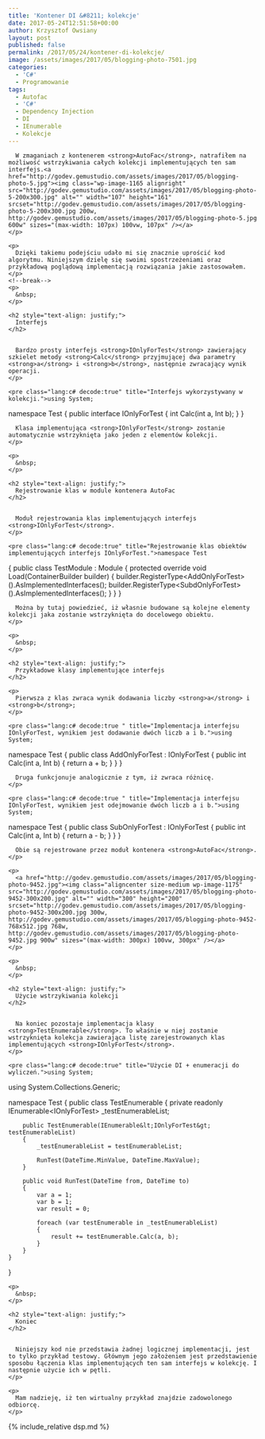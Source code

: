 ```yaml
---
title: 'Kontener DI &#8211; kolekcje'
date: 2017-05-24T12:51:58+00:00
author: Krzysztof Owsiany
layout: post
published: false
permalink: /2017/05/24/kontener-di-kolekcje/
image: /assets/images/2017/05/blogging-photo-7501.jpg
categories:
  - 'C#'
  - Programowanie
tags:
  - Autofac
  - 'C#'
  - Dependency Injection
  - DI
  - IEnumerable
  - Kolekcje
---
```

<div id="dslc-theme-content">
  <div id="dslc-theme-content-inner">

      W zmaganiach z kontenerem <strong>AutoFac</strong>, natrafiłem na możliwość wstrzykiwania całych kolekcji implementujących ten sam interfejs.<a href="http://godev.gemustudio.com/assets/images/2017/05/blogging-photo-5.jpg"><img class="wp-image-1165 alignright" src="http://godev.gemustudio.com/assets/images/2017/05/blogging-photo-5-200x300.jpg" alt="" width="107" height="161" srcset="http://godev.gemustudio.com/assets/images/2017/05/blogging-photo-5-200x300.jpg 200w, http://godev.gemustudio.com/assets/images/2017/05/blogging-photo-5.jpg 600w" sizes="(max-width: 107px) 100vw, 107px" /></a>
    </p>
    
    <p>
      Dzięki takiemu podejściu udało mi się znacznie uprościć kod algorytmu. Niniejszym dzielę się swoimi spostrzeżeniami oraz przykładową poglądową implementacją rozwiązania jakie zastosowałem.
    </p>
    <!--break-->
    <p>
      &nbsp;
    </p>
    
    <h2 style="text-align: justify;">
      Interfejs
    </h2>
    

      Bardzo prosty interfejs <strong>IOnlyForTest</strong> zawierający szkielet metody <strong>Calc</strong> przyjmującej dwa parametry <strong>a</strong> i <strong>b</strong>, następnie zwracający wynik operacji.
    </p>
    
    <pre class="lang:c# decode:true" title="Interfejs wykorzystywany w kolekcji.">using System;

namespace Test
{
    public interface IOnlyForTest
    {
        int Calc(int a, Int b);
    }
}</pre>
    

      Klasa implementująca <strong>IOnlyForTest</strong> zostanie automatycznie wstrzyknięta jako jeden z elementów kolekcji.
    </p>
    
    <p>
      &nbsp;
    </p>
    
    <h2 style="text-align: justify;">
      Rejestrowanie klas w module kontenera AutoFac
    </h2>
    

      Moduł rejestrowania klas implementujących interfejs <strong>IOnlyForTest</strong>.
    </p>
    
    <pre class="lang:c# decode:true" title="Rejestrowanie klas obiektów implementujących interfejs IOnlyForTest.">namespace Test
{
    public class TestModule : Module
    {
        protected override void Load(ContainerBuilder builder)
        {
            builder.RegisterType&lt;AddOnlyForTest&gt;().AsImplementedInterfaces();
            builder.RegisterType&lt;SubdOnlyForTest&gt;().AsImplementedInterfaces();
        }
    }
}</pre>
    

      Można by tutaj powiedzieć, iż własnie budowane są kolejne elementy kolekcji jaka zostanie wstrzyknięta do docelowego obiektu.
    </p>
    
    <p>
      &nbsp;
    </p>
    
    <h2 style="text-align: justify;">
      Przykładowe klasy implementujące interfejs
    </h2>
    
    <p>
      Pierwsza z klas zwraca wynik dodawania liczby <strong>a</strong> i <strong>b</strong>;
    </p>
    
    <pre class="lang:c# decode:true " title="Implementacja interfejsu IOnlyForTest, wynikiem jest dodawanie dwóch liczb a i b.">using System;

namespace Test
{
    public class AddOnlyForTest : IOnlyForTest
    {
        public int Calc(int a, Int b)
        {
            return a + b;
        }
    }
}</pre>
    

      Druga funkcjonuje analogicznie z tym, iż zwraca różnicę.
    </p>
    
    <pre class="lang:c# decode:true " title="Implementacja interfejsu IOnlyForTest, wynikiem jest odejmowanie dwóch liczb a i b.">using System;

namespace Test
{
    public class SubOnlyForTest : IOnlyForTest
    {
        public int Calc(int a, Int b)
        {
            return a - b;
        }
    }
}</pre>
    

      Obie są rejestrowane przez moduł kontenera <strong>AutoFac</strong>.
    </p>
    
    <p>
      <a href="http://godev.gemustudio.com/assets/images/2017/05/blogging-photo-9452.jpg"><img class="aligncenter size-medium wp-image-1175" src="http://godev.gemustudio.com/assets/images/2017/05/blogging-photo-9452-300x200.jpg" alt="" width="300" height="200" srcset="http://godev.gemustudio.com/assets/images/2017/05/blogging-photo-9452-300x200.jpg 300w, http://godev.gemustudio.com/assets/images/2017/05/blogging-photo-9452-768x512.jpg 768w, http://godev.gemustudio.com/assets/images/2017/05/blogging-photo-9452.jpg 900w" sizes="(max-width: 300px) 100vw, 300px" /></a>
    </p>
    
    <p>
      &nbsp;
    </p>
    
    <h2 style="text-align: justify;">
      Użycie wstrzykiwania kolekcji
    </h2>
    

      Na koniec pozostaje implementacja klasy <strong>TestEnumerable</strong>. To właśnie w niej zostanie wstrzyknięta kolekcja zawierająca listę zarejestrowanych klas implementujących <strong>IOnlyForTest</strong>.
    </p>
    
    <pre class="lang:c# decode:true" title="Użycie DI + enumeracji do wyliczeń.">using System;
using System.Collections.Generic;


namespace Test
{
    public class TestEnumerable
    {
        private readonly IEnumerable&lt;IOnlyForTest&gt; _testEnumerableList;

        public TestEnumerable(IEnumerable&lt;IOnlyForTest&gt; testEnumerableList)                
        {
            _testEnumerableList = testEnumerableList;

            RunTest(DateTime.MinValue, DateTime.MaxValue);
        }

        public void RunTest(DateTime from, DateTime to)
        {
            var a = 1;
            var b = 1;
            var result = 0;

            foreach (var testEnumerable in _testEnumerableList)
            {
                result += testEnumerable.Calc(a, b);
            }           
        }
    }
}</pre>
    
    <p>
      &nbsp;
    </p>
    
    <h2 style="text-align: justify;">
      Koniec
    </h2>
    

      Niniejszy kod nie przedstawia żadnej logicznej implementacji, jest to tylko przykład testowy. Głównym jego założeniem jest przedstawienie sposobu łączenia klas implementujących ten sam interfejs w kolekcję. I następnie użycie ich w pętli.
    </p>
    
    <p>
      Mam nadzieję, iż ten wirtualny przykład znajdzie zadowolonego odbiorcę.
    </p>
    
{% include_relative dsp.md %}